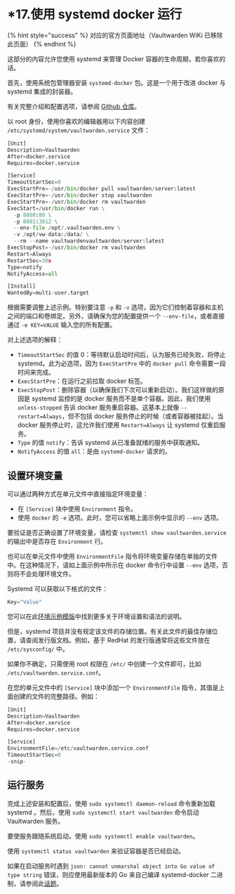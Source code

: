 # \*17.使用 systemd docker 运行

{% hint style="success" %}
对应的官方页面地址（Vaultwarden WiKi 已移除此页面）
{% endhint %}

这部分的内容允许您使用 systemd 来管理 Docker 容器的生命周期，若你喜欢的话。

首先，使用系统包管理器安装 `systemd-docker` 包。这是一个用于改进 docker 与 systemd 集成的封装器。

有关完整介绍和配置选项，请参阅 [Github 仓库](https://github.com/ibuildthecloud/systemd-docker)。

以 root 身份，使用你喜欢的编辑器用以下内容创建 `/etc/systemd/system/vaultwarden.service` 文件：

```python
[Unit]
Description=Vaultwarden
After=docker.service
Requires=docker.service

[Service]
TimeoutStartSec=0
ExecStartPre=-/usr/bin/docker pull vaultwarden/server:latest
ExecStartPre=-/usr/bin/docker stop vaultwarden
ExecStartPre=-/usr/bin/docker rm vaultwarden
ExecStart=/usr/bin/docker run \
  -p 8080:80 \
  -p 8081:3012 \
  --env-file /opt/.vaultwarden.env \
  -v /opt/vw-data:/data/ \
  --rm --name vaultwardenvaultwarden/server:latest
ExecStopPost=-/usr/bin/docker rm vaultwarden
Restart=Always
RestartSec=30s
Type=notify
NotifyAccess=all

[Install]
WantedBy=multi-user.target
```

根据需要调整上述示例。特别要注意 `-p` 和 `-v` 选项，因为它们控制着容器和主机之间的端口和卷绑定。另外，请确保为您的配置提供一个 `--env-file`，或者直接通过 `-e KEY=VALUE` 输入您的所有配置。

对上述选项的解释：

* `TimeoutStartSec` 的值 0：等待默认启动时间后，认为服务已经失败，将停止 systemd。此为必选项，因为 `ExecStartPre` 中的 `docker pull` 命令需要一段时间来完成。
* `ExecStartPre`：在运行之前拉取 docker 标签。
* `ExecStopPost`：删除容器（以确保我们下次可以重新启动）。我们这样做的原因是 systemd 监控的是 docker 服务而不是单个容器。因此，我们使用 `unless-stopped` 告诉 docker 服务重启容器。这基本上就像 `--restart=Always`，但不包括 docker 服务停止的时候（或者容器被挂起）。当 docker 服务停止时，这允许我们使用 `Restart=Always` 让 systemd 仅重启服务。
* `Type` 的值 `notify`：告诉 systemd 从已准备就绪的服务中获取通知。
* `NotifyAccess` 的值 `all`：是由 `systemd-docker` 请求的。

## 设置环境变量 <a href="#setting-environment-variables" id="setting-environment-variables"></a>

可以通过两种方式在单元文件中直接指定环境变量：

* 在 `[Service]` 块中使用 `Environment` 指令。
* 使用 `docker` 的 `-e` 选项。此时，您可以省略上面示例中显示的 `--env` 选项。

要验证是否正确设置了环境变量，请检查 `systemctl show vaultwarden.service` 的输出中是否存在 `Environment` 行。

也可以在单元文件中使用 `EnvironmentFile` 指令将环境变量存储在单独的文件中。在这种情况下，请如上面示例中所示在 docker 命令行中设置 `--env` 选项，否则将不会处理环境文件。

Systemd 可以获取以下格式的文件：

```python
Key="Value"
```

您可以在此[环境示例模版](https://github.com/dani-garcia/bitwarden\_rs/blob/21325b7523a68ab3ae8d435ab5b73176db6155ff/.env.template)中找到更多关于环境设置和语法的说明。

但是，systemd 项目并没有规定该文件的存储位置。有关此文件的最佳存储位置，请查阅发行版文档。例如，基于 RedHat 的发行版通常将这些文件放在 `/etc/sysconfig/` 中。

如果你不确定，只需使用 root 权限在 `/etc/` 中创建一个文件即可，比如 `/etc/vaultwarden.service.conf`。

在您的单元文件中的 `[Service]` 块中添加一个 `EnvironmentFile` 指令，其值是上面创建的文件的完整路径。例如：

```python
[Unit]
Description=Vaultwarden
After=docker.service
Requires=docker.service

[Service]
EnvironmentFile=/etc/vaultwarden.service.conf
TimeoutStartSec=0
-snip-
```

## 运行服务 <a href="#running-the-service" id="running-the-service"></a>

完成上述安装和配置后，使用 `sudo systemctl daemon-reload` 命令重新加载systemd 。然后，使用 `sudo systemctl start vaultwarden` 命令启动 Vaultwarden 服务。

要使服务跟随系统启动，使用 `sudo systemctl enable vaultwarden`。

使用 `systemctl status vaultwarden` 来验证容器是否已经启动。

如果在启动服务时遇到 `json: cannot unmarshal object into Go value of type string` 错误，则应使用最新版本的 Go 来自己编译 systemd-docker 二进制，请参阅此[话题](https://github.com/ibuildthecloud/systemd-docker/issues/50)。
